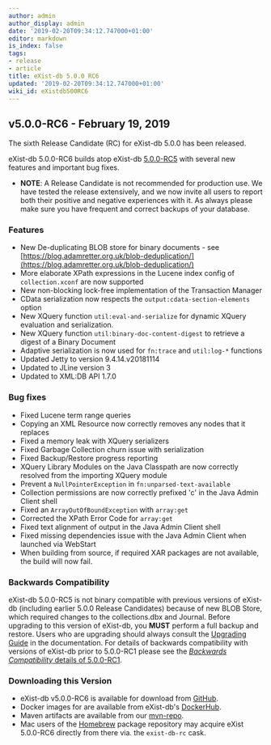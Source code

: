 ```yaml
---
author: admin
author_display: admin
date: '2019-02-20T09:34:12.747000+01:00'
editor: markdown
is_index: false
tags:
- release
- article
title: eXist-db 5.0.0 RC6
updated: '2019-02-20T09:34:12.747000+01:00'
wiki_id: eXistdb500RC6
---
```


## v5.0.0-RC6 - February 19, 2019

The sixth Release Candidate (RC) for eXist-db 5.0.0 has been released.

eXist-db 5.0.0-RC6 builds atop eXist-db [5.0.0-RC5](http://www.exist-db.org/exist/apps/wiki/blogs/eXist/eXistdb500RC5) with several new features and important bug fixes.

* **NOTE**: A Release Candidate is not recommended for production use. We have tested the release extensively, and we now invite all users to report both their positive and negative experiences with it. As always please make sure you have frequent and correct backups of your database.


### Features
* New De-duplicating BLOB store for binary documents - see [https://blog.adamretter.org.uk/blob-deduplication/](https://blog.adamretter.org.uk/blob-deduplication/)
* More elaborate XPath expressions in the Lucene index config of `collection.xconf` are now supported
* New non-blocking lock-free implementation of the Transaction Manager
* CData serialization now respects the `output:cdata-section-elements` option
* New XQuery function `util:eval-and-serialize` for dynamic XQuery evaluation and serialization.
* New XQuery function `util:binary-doc-content-digest` to retrieve a digest of a Binary Document 
* Adaptive serialization is now used for `fn:trace` and `util:log-*` functions
* Updated Jetty to version 9.4.14.v20181114
* Updated to JLine version 3
* Updated to XML:DB API 1.7.0


### Bug fixes
* Fixed Lucene term range queries
* Copying an XML Resource now correctly removes any nodes that it replaces
* Fixed a memory leak with XQuery serializers
* Fixed Garbage Collection churn issue with serialization
* Fixed Backup/Restore progress reporting
* XQuery Library Modules on the Java Classpath are now correctly resolved from the importing XQuery module
* Prevent a `NullPointerException` in `fn:unparsed-text-available`
* Collection permissions are now correctly prefixed 'c' in the Java Admin Client shell
* Fixed an `ArrayOutOfBoundException` with `array:get`
* Corrected the XPath Error Code for `array:get`
* Fixed text alignment of output in the Java Admin Client shell
* Fixed missing dependencies issue with the Java Admin Client when launched via WebStart
* When building from source, if required XAR packages are not available, the build will now fail.


### Backwards Compatibility

eXist-db 5.0.0-RC5 is not binary compatible with previous versions of eXist-db (including earlier 5.0.0 Release Candidates) because of new BLOB Store, which required changes to the collections.dbx and Journal. Before upgrading to this version of eXist-db, you **MUST** perform a full backup and restore. Users who are upgrading should always consult the [Upgrading Guide](https://exist-db.org/exist/apps/doc/upgrading.xml) in the documentation. For details of backwards compatibility with versions of eXist-db prior to 5.0.0-RC1 please see the [*Backwards Compatibility* details of 5.0.0-RC1](http://www.exist-db.org/exist/apps/wiki/blogs/eXist/eXistdb500RC1).


### Downloading this Version
* eXist-db v5.0.0-RC6 is available for download from [GitHub](https://github.com/eXist-db/exist/releases/tag/eXist-5.0.0-RC6).
* Docker images for are available from eXist-db's [DockerHub](https://hub.docker.com/r/existdb/existdb/tags/).
* Maven artifacts are available from our [mvn-repo](https://github.com/eXist-db/mvn-repo).
* Mac users of the [Homebrew](http://brew.sh) package repository may acquire eXist 5.0.0-RC6 directly from there via. the `exist-db-rc` cask.
